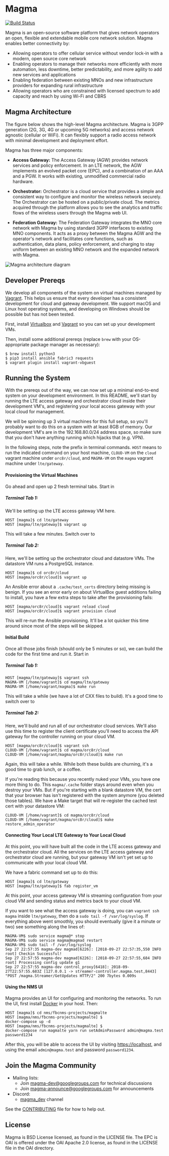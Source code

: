 # Magma

[![Build Status](https://travis-ci.com/facebookincubator/magma.svg)](https://travis-ci.com/facebookincubator/magma.svg)

Magma is an open-source software platform that gives network operators an open, flexible and extendable mobile core network solution. Magma enables better connectivity by:

* Allowing operators to offer cellular service without vendor lock-in with a modern, open source core network
* Enabling operators to manage their networks more efficiently with more automation, less downtime, better predictability, and more agility to add new services and applications
* Enabling federation between existing MNOs and new infrastructure providers for expanding rural infrastructure
* Allowing operators who are constrained with licensed spectrum to add capacity and reach by using Wi-Fi and CBRS


## Magma Architecture

The figure below shows the high-level Magma architecture. Magma is 3GPP generation (2G, 3G, 4G or upcoming 5G networks) and access network agnostic (cellular or WiFi). It can flexibly support a radio access network with minimal development and deployment effort.

Magma has three major components:

* **Access Gateway:** The Access Gateway (AGW) provides network services and policy enforcement. In an LTE network, the AGW implements an evolved packet core (EPC), and a combination of an AAA and a PGW. It works with existing, unmodified commercial radio hardware.

* **Orchestrator:** Orchestrator is a cloud service that provides a simple and consistent way to configure and monitor the wireless network securely. The Orchestrator can be hosted on a public/private cloud. The metrics acquired through the platform allows you to see the analytics and traffic flows of the wireless users through the Magma web UI.

* **Federation Gateway:** The Federation Gateway integrates the MNO core network with Magma by using standard 3GPP interfaces to existing MNO components.  It acts as a proxy between the Magma AGW and the operator's network and facilitates core functions, such as authentication, data plans, policy enforcement, and charging to stay uniform between an existing MNO network and the expanded network with Magma.

![Magma architecture diagram](docs/images/magma_overview.png?raw=true "Magma Architecture")

## Developer Prereqs

We develop all components of the system on virtual machines managed by
[Vagrant](https://www.vagrantup.com/). This helps us ensure that every
developer has a consistent development for cloud and gateway development. We 
support macOS and Linux host operating systems, and developing on Windows
should be possible but has not been tested.

First, install [Virtualbox](https://www.virtualbox.org/wiki/Downloads) and 
[Vagrant](http://www.vagrantup.com/downloads.html) so you can set up your
development VMs.

Then, install some additional prereqs (replace `brew` with your OS-appropriate
package manager as necessary):

```console
$ brew install python3
$ pip3 install ansible fabric3 requests
$ vagrant plugin install vagrant-vbguest
```

## Running the System

With the prereqs out of the way, we can now set up a minimal end-to-end system
on your development environment. In this README, we'll start by running the
LTE access gateway and orchestrator cloud inside their development VM's, and
registering your local access gateway with your local cloud for management.

We will be spinning up 3 virtual machines for this full setup, so you'll 
probably want to do this on a system with at least 8GB of memory. Our 
development VM's are in the 192.168.80.0/24 address space, so make sure that
you don't have anything running which hijacks that (e.g. VPN).

In the following steps, note the prefix in terminal commands. `HOST` means to
run the indicated command on your host machine, `CLOUD-VM` on the `cloud`
vagrant machine under `orc8r/cloud`, and `MAGMA-VM` on the `magma` vagrant
machine under `lte/gateway`.

#### Provisioning the Virtual Machines

Go ahead and open up 2 fresh terminal tabs. Start in

##### Terminal Tab 1:

We'll be setting up the LTE access gateway VM here.

```console
HOST [magma]$ cd lte/gateway
HOST [magma/lte/gateway]$ vagrant up
```

This will take a few minutes. Switch over to

##### Terminal Tab 2:

Here, we'll be setting up the orchestrator cloud and datastore VMs. The datastore VM runs a PostgreSQL instance.

```console
HOST [magma]$ cd orc8r/cloud
HOST [magma/orc8r/cloud]$ vagrant up
```

An Ansible error about a `.cache/test_certs` directory being missing is benign.
If you see an error early on about VirtualBox guest additions failing to 
install, you have a few extra steps to take after the provisioning fails:

```console
HOST [magma/orc8r/cloud]$ vagrant reload cloud
HOST [magma/orc8r/cloud]$ vagrant provision cloud
```

This will re-run the Ansible provisioning. It'll be a lot quicker this time 
around since most of the steps will be skipped.

#### Initial Build

Once all those jobs finish (should only be 5 minutes or so), we can build the
code for the first time and run it. Start in

##### Terminal Tab 1:

```console
HOST [magma/lte/gateway]$ vagrant ssh
MAGMA-VM [/home/vagrant]$ cd magma/lte/gateway
MAGMA-VM [/home/vagrant/magma]$ make run
```
This will take a while (we have a lot of CXX files to build). It's a good time
to switch over to

##### Terminal Tab 2:

Here, we'll build and run all of our orchestrator cloud services. We'll also 
use this time to register the client certificate you'll need to access the API 
gateway for the controller running on your cloud VM.

```console
HOST [magma/orc8r/cloud]$ vagrant ssh
CLOUD-VM [/home/vagrant]$ cd magma/orc8r/cloud
CLOUD-VM [/home/vagrant/magma/orc8r/cloud]$ make run
```

Again, this will take a while. While both these builds are churning, it's a 
good time to grab lunch, or a coffee.

If you're reading this because you recently nuked your VMs, you have one more
thing to do. This `magma/.cache` folder stays around even when you destroy
your VMs. But if you're starting with a blank datastore VM, the cert that
your browser has isn't registered with the system anymore
(you deleted those tables). We have a Make target that will re-register the
cached test cert with your datastore VM:

```console
CLOUD-VM [/home/vagrant]$ cd magma/orc8r/cloud
CLOUD-VM [/home/vagrant/magma/orc8r/cloud]$ make restore_admin_operator
```

#### Connecting Your Local LTE Gateway to Your Local Cloud

At this point, you will have built all the code in the LTE access gateway and
the orchestrator cloud. All the services on the LTE access gateway and
orchestrator cloud are running, but your gateway VM isn't yet set up to
communicate with your local cloud VM.

We have a fabric command set up to do this:

```console
HOST [magma]$ cd lte/gateway
HOST [magma/lte/gateway]$ fab register_vm
```

At this point, your access gateway VM is streaming configuration from your
cloud VM and sending status and metrics back to your cloud VM.

If you want to see what the access gateway is doing, you can
`vagrant ssh magma` inside `lte/gateway`, then do a
`sudo tail -f /var/log/syslog`. If everything above went smoothly, you should
eventually (give it a minute or two) see something along the lines of:

```console
MAGMA-VM$ sudo service magma@* stop
MAGMA-VM$ sudo service magma@magmad restart
MAGMA-VM$ sudo tail -f /var/log/syslog
Sep 27 22:57:35 magma-dev magmad[6226]: [2018-09-27 22:57:35,550 INFO root] Checkin Successful!
Sep 27 22:57:55 magma-dev magmad[6226]: [2018-09-27 22:57:55,684 INFO root] Processing config update g1
Sep 27 22:57:55 magma-dev control_proxy[6418]: 2018-09-27T22:57:55.683Z [127.0.0.1 -> streamer-controller.magma.test,8443] "POST /magma.Streamer/GetUpdates HTTP/2" 200 7bytes 0.009s
```

#### Using the NMS UI

Magma provides an UI for configuring and monitoring the networks. To run the UI, first install [Docker](https://www.docker.com/) in your host. Then:

```console
HOST [magma]$ cd nms/fbcnms-projects/magmalte
HOST [magma/nms/fbcnms-projects/magmalte] $
docker-compose up -d
HOST [magma/nms/fbcnms-projects/magmalte] $
docker-compose run magmalte yarn run setAdminPassword admin@magma.test password1234
```

After this, you will be able to access the UI by visiting [https://localhost](https://localhost), and using the email `admin@magma.test` and password `password1234`.

## Join the Magma Community

- Mailing lists:
  - Join <magma-dev@googlegroups.com> for technical discussions
  - Join <magma-announce@googlegroups.com> for announcements
- Discord:
  - [magma\_dev](https://discord.gg/WDBpebF) channel

See the [CONTRIBUTING](CONTRIBUTING.md) file for how to help out.

## License

Magma is BSD License licensed, as found in the LICENSE file.
The EPC is OAI is offered under the OAI Apache 2.0 license, as found in the LICENSE file in the OAI directory.
